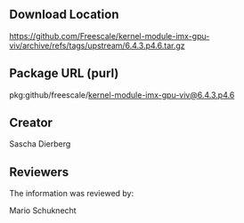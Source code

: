 ## Download Location

https://github.com/Freescale/kernel-module-imx-gpu-viv/archive/refs/tags/upstream/6.4.3.p4.6.tar.gz

## Package URL (purl)

pkg:github/freescale/kernel-module-imx-gpu-viv@6.4.3.p4.6

## Creator

Sascha Dierberg

## Reviewers

The information was reviewed by:

Mario Schuknecht
